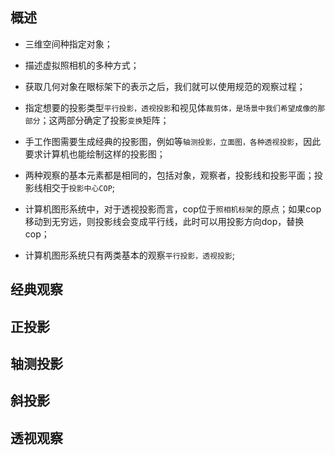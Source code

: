 ## 概述

* 三维空间种指定对象；
* 描述虚拟照相机的多种方式；

* 获取几何对象在眼标架下的表示之后，我们就可以使用规范的观察过程；
* 指定想要的投影类型`平行投影，透视投影`和视见体`裁剪体，是场景中我们希望成像的那部分`；这两部分确定了投影`变换`矩阵；

* 手工作图需要生成经典的投影图，例如等`轴测投影，立面图，各种透视投影`，因此要求计算机也能绘制这样的投影图；

* 两种观察的基本元素都是相同的，包括对象，观察者，投影线和投影平面；投影线相交于`投影中心COP`;

* 计算机图形系统中，对于透视投影而言，cop位于`照相机标架`的原点；如果cop移动到无穷远，则投影线会变成平行线，此时可以用投影方向dop，替换cop；

* 计算机图形系统只有两类基本的观察`平行投影，透视投影`;

## 经典观察

## 正投影

## 轴测投影

## 斜投影

## 透视观察
